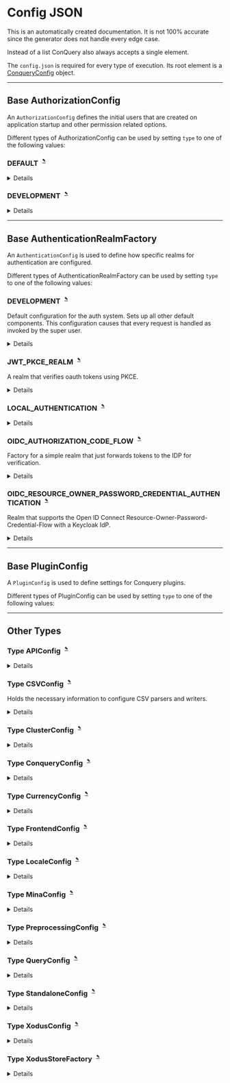 
# Config JSON
This is an automatically created documentation. It is not 100% accurate since the generator does not handle every edge case.

Instead of a list ConQuery also always accepts a single element.

The `config.json` is required for every type of execution. Its root element is a [ConqueryConfig](#Type-ConqueryConfig) object.


---

## Base AuthorizationConfig
An `AuthorizationConfig` defines the initial users that are created on application startup and other permission related options.

Different types of AuthorizationConfig can be used by setting `type` to one of the following values:


### DEFAULT<sup><sub><sup> [✎](https://github.com/bakdata/conquery/edit/develop/backend/src/main/java/com/bakdata/conquery/models/config/auth/DefaultAuthorizationConfig.java#L12)</sup></sub></sup>


<details><summary>Details</summary><p>

Java Type: `com.bakdata.conquery.models.config.auth.DefaultAuthorizationConfig`

No fields can be set for this type.

</p></details>

### DEVELOPMENT<sup><sub><sup> [✎](https://github.com/bakdata/conquery/edit/develop/backend/src/main/java/com/bakdata/conquery/models/config/auth/DevelopmentAuthorizationConfig.java#L17)</sup></sub></sup>


<details><summary>Details</summary><p>

Java Type: `com.bakdata.conquery.models.config.auth.DevelopmentAuthorizationConfig`

No fields can be set for this type.

</p></details>



---

## Base AuthenticationRealmFactory
An `AuthenticationConfig` is used to define how specific realms for authentication are configured.

Different types of AuthenticationRealmFactory can be used by setting `type` to one of the following values:


### DEVELOPMENT<sup><sub><sup> [✎](https://github.com/bakdata/conquery/edit/develop/backend/src/main/java/com/bakdata/conquery/models/auth/develop/DevAuthConfig.java#L11-L14)</sup></sub></sup>
Default configuration for the auth system. Sets up all other default components. This configuration causes that every request is handled as invoked by the super user.

<details><summary>Details</summary><p>

Java Type: `com.bakdata.conquery.models.auth.develop.DevAuthConfig`

No fields can be set for this type.

</p></details>

### JWT_PKCE_REALM<sup><sub><sup> [✎](https://github.com/bakdata/conquery/edit/develop/backend/src/main/java/com/bakdata/conquery/models/config/auth/JwtPkceVerifyingRealmFactory.java#L44-L46)</sup></sub></sup>
A realm that verifies oauth tokens using PKCE.

<details><summary>Details</summary><p>

Java Type: `com.bakdata.conquery.models.config.auth.JwtPkceVerifyingRealmFactory`

Supported Fields:

|  | Field | Type | Default | Example | Description |
| --- | --- | --- | --- | --- | --- |
| [✎](https://github.com/bakdata/conquery/edit/develop/backend/src/main/java/com/bakdata/conquery/models/config/auth/JwtPkceVerifyingRealmFactory.java#L59) | additionalTokenChecks | list of `String` | `[]` |  |  | 
| [✎](https://github.com/bakdata/conquery/edit/develop/backend/src/main/java/com/bakdata/conquery/models/config/auth/JwtPkceVerifyingRealmFactory.java#L82-L85) | alternativeIdClaims | list of `String` | `[]` |  | Which claims hold alternative Ids of the user in case the user name does not match a user. Pay attention, that the user must not be able to alter the value of any of these claims. | 
| [✎](https://github.com/bakdata/conquery/edit/develop/backend/src/main/java/com/bakdata/conquery/models/config/auth/JwtPkceVerifyingRealmFactory.java#L53-L56) | client | `String` | `null` |  | The client id is also used as the expected audience in the validated token. Ensure that the IDP is configured accordingly. | 
| [✎](https://github.com/bakdata/conquery/edit/develop/backend/src/main/java/com/bakdata/conquery/models/config/auth/JwtPkceVerifyingRealmFactory.java#L68-L70) | idpConfiguration | `IdpConfiguration` | `null` |  | See wellKnownEndpoint. | 
| [✎](https://github.com/bakdata/conquery/edit/develop/backend/src/main/java/com/bakdata/conquery/models/config/auth/JwtPkceVerifyingRealmFactory.java#L73-L77) | tokenLeeway | `@javax.validation.constraints.Min(0) int` | `60` |  | A leeway for token's expiration in seconds, this should be a short time. One Minute is the default. | 
| [✎](https://github.com/bakdata/conquery/edit/develop/backend/src/main/java/com/bakdata/conquery/models/config/auth/JwtPkceVerifyingRealmFactory.java#L62-L65) | wellKnownEndpoint | `URI` | `null` |  | Either the wellKnownEndpoint from which an idpConfiguration can be obtained or the idpConfiguration must be supplied. If the idpConfiguration is given, the wellKnownEndpoint is ignored. | 
</p></details>

### LOCAL_AUTHENTICATION<sup><sub><sup> [✎](https://github.com/bakdata/conquery/edit/develop/backend/src/main/java/com/bakdata/conquery/models/config/auth/LocalAuthenticationConfig.java#L35)</sup></sub></sup>


<details><summary>Details</summary><p>

Java Type: `com.bakdata.conquery.models.config.auth.LocalAuthenticationConfig`

Supported Fields:

|  | Field | Type | Default | Example | Description |
| --- | --- | --- | --- | --- | --- |
| [✎](https://github.com/bakdata/conquery/edit/develop/backend/src/main/java/com/bakdata/conquery/models/config/auth/LocalAuthenticationConfig.java#L57) | directory | `File` | `"./storage"` |  |  | 
| [✎](https://github.com/bakdata/conquery/edit/develop/backend/src/main/java/com/bakdata/conquery/models/config/auth/LocalAuthenticationConfig.java#L47) | jwtDuration | `@MinDuration(value=1, unit=TimeUnit.MINUTES) Duration` | `"12 hours"` |  |  | 
| [✎](https://github.com/bakdata/conquery/edit/develop/backend/src/main/java/com/bakdata/conquery/models/config/auth/LocalAuthenticationConfig.java#L41-L43) | passwordStoreConfig | [XodusConfig](#Type-XodusConfig) |  |  | Configuration for the password store. An encryption for the store it self might be set here. | 
| [✎](https://github.com/bakdata/conquery/edit/develop/backend/src/main/java/com/bakdata/conquery/models/config/auth/LocalAuthenticationConfig.java#L50-L52) | storeName | `String` | `"authenticationStore"` |  | The name of the folder the store lives in. | 
</p></details>

### OIDC_AUTHORIZATION_CODE_FLOW<sup><sub><sup> [✎](https://github.com/bakdata/conquery/edit/develop/backend/src/main/java/com/bakdata/conquery/models/config/auth/OIDCAuthorizationCodeFlowRealmFactory.java#L11-L13)</sup></sub></sup>
Factory for a simple realm that just forwards tokens to the IDP for verification.

<details><summary>Details</summary><p>

Java Type: `com.bakdata.conquery.models.config.auth.OIDCAuthorizationCodeFlowRealmFactory`

Supported Fields:

|  | Field | Type | Default | Example | Description |
| --- | --- | --- | --- | --- | --- |
| [✎](https://github.com/bakdata/conquery/edit/develop/backend/src/main/java/com/bakdata/conquery/models/config/auth/OIDCAuthorizationCodeFlowRealmFactory.java#L18) | client | `IntrospectionDelegatingRealmFactory` | `null` |  |  | 
</p></details>

### OIDC_RESOURCE_OWNER_PASSWORD_CREDENTIAL_AUTHENTICATION<sup><sub><sup> [✎](https://github.com/bakdata/conquery/edit/develop/backend/src/main/java/com/bakdata/conquery/models/config/auth/OIDCResourceOwnerPasswordCredentialRealmFactory.java#L15-L17)</sup></sub></sup>
Realm that supports the Open ID Connect Resource-Owner-Password-Credential-Flow with a Keycloak IdP.

<details><summary>Details</summary><p>

Java Type: `com.bakdata.conquery.models.config.auth.OIDCResourceOwnerPasswordCredentialRealmFactory`

Supported Fields:

|  | Field | Type | Default | Example | Description |
| --- | --- | --- | --- | --- | --- |
| [✎](https://github.com/bakdata/conquery/edit/develop/backend/src/main/java/com/bakdata/conquery/models/config/auth/OIDCResourceOwnerPasswordCredentialRealmFactory.java#L22) | client | `IntrospectionDelegatingRealmFactory` | `null` |  |  | 
</p></details>



---

## Base PluginConfig
A `PluginConfig` is used to define settings for Conquery plugins.

Different types of PluginConfig can be used by setting `type` to one of the following values:




---

## Other Types

### Type APIConfig<sup><sub><sup> [✎](https://github.com/bakdata/conquery/edit/develop/backend/src/main/java/com/bakdata/conquery/models/config/APIConfig.java#L6)</sup></sub></sup>


<details><summary>Details</summary><p>

Java Type: `com.bakdata.conquery.models.config.APIConfig`

Supported Fields:

|  | Field | Type | Default | Example | Description |
| --- | --- | --- | --- | --- | --- |
| [✎](https://github.com/bakdata/conquery/edit/develop/backend/src/main/java/com/bakdata/conquery/models/config/APIConfig.java#L9) | allowCORSRequests | `boolean` | `false` |  |  | 
| [✎](https://github.com/bakdata/conquery/edit/develop/backend/src/main/java/com/bakdata/conquery/models/config/APIConfig.java#L10) | caching | `boolean` | `true` |  |  | 
</p></details>

### Type CSVConfig<sup><sub><sup> [✎](https://github.com/bakdata/conquery/edit/develop/backend/src/main/java/com/bakdata/conquery/models/config/CSVConfig.java#L19-L21)</sup></sub></sup>
Holds the necessary information to configure CSV parsers and writers.

<details><summary>Details</summary><p>

Java Type: `com.bakdata.conquery.models.config.CSVConfig`

Supported Fields:

|  | Field | Type | Default | Example | Description |
| --- | --- | --- | --- | --- | --- |
| [✎](https://github.com/bakdata/conquery/edit/develop/backend/src/main/java/com/bakdata/conquery/models/config/CSVConfig.java#L25) | comment | `char` | `"\u0000"` |  |  | 
| [✎](https://github.com/bakdata/conquery/edit/develop/backend/src/main/java/com/bakdata/conquery/models/config/CSVConfig.java#L26) | delimeter | `char` | `","` |  |  | 
| [✎](https://github.com/bakdata/conquery/edit/develop/backend/src/main/java/com/bakdata/conquery/models/config/CSVConfig.java#L30) | encoding | `@NotNull Charset` | `"UTF-8"` |  |  | 
| [✎](https://github.com/bakdata/conquery/edit/develop/backend/src/main/java/com/bakdata/conquery/models/config/CSVConfig.java#L24) | escape | `char` | `"\\"` |  |  | 
| [✎](https://github.com/bakdata/conquery/edit/develop/backend/src/main/java/com/bakdata/conquery/models/config/CSVConfig.java#L27) | lineSeparator | `String` | `"\n"` |  |  | 
| [✎](https://github.com/bakdata/conquery/edit/develop/backend/src/main/java/com/bakdata/conquery/models/config/CSVConfig.java#L34) | maxColumns | `int` | `1000000` |  |  | 
| [✎](https://github.com/bakdata/conquery/edit/develop/backend/src/main/java/com/bakdata/conquery/models/config/CSVConfig.java#L33) | parseHeaders | `boolean` | `true` |  |  | 
| [✎](https://github.com/bakdata/conquery/edit/develop/backend/src/main/java/com/bakdata/conquery/models/config/CSVConfig.java#L29) | quote | `char` | `"\""` |  |  | 
| [✎](https://github.com/bakdata/conquery/edit/develop/backend/src/main/java/com/bakdata/conquery/models/config/CSVConfig.java#L32) | skipHeader | `boolean` | `false` |  |  | 
</p></details>

### Type ClusterConfig<sup><sub><sup> [✎](https://github.com/bakdata/conquery/edit/develop/backend/src/main/java/com/bakdata/conquery/models/config/ClusterConfig.java#L14)</sup></sub></sup>


<details><summary>Details</summary><p>

Java Type: `com.bakdata.conquery.models.config.ClusterConfig`

Supported Fields:

|  | Field | Type | Default | Example | Description |
| --- | --- | --- | --- | --- | --- |
| [✎](https://github.com/bakdata/conquery/edit/develop/backend/src/main/java/com/bakdata/conquery/models/config/ClusterConfig.java#L25-L29) | backpressure | `@javax.validation.constraints.Min(0) int` | `3000` |  | Amount of backpressure before jobs can volunteer to block to send messages to their shards. Mostly {@link com.bakdata.conquery.models.jobs.ImportJob} is interested in this. Note that an average import should create more than #Entities / {@linkplain #entityBucketSize} jobs (via {@link com.bakdata.conquery.models.jobs.CalculateCBlocksJob}) in short succession, which will cause it to sleep. This field helps alleviate memory pressure on the Shards by slowing down the Manager, should it be sending too fast. | 
| [✎](https://github.com/bakdata/conquery/edit/develop/backend/src/main/java/com/bakdata/conquery/models/config/ClusterConfig.java#L22) | entityBucketSize | `@javax.validation.constraints.Min(1) int` | `1000` |  |  | 
| [✎](https://github.com/bakdata/conquery/edit/develop/backend/src/main/java/com/bakdata/conquery/models/config/ClusterConfig.java#L18) | managerURL | `@Valid @NotNull InetAddress` | `"localhost"` |  |  | 
| [✎](https://github.com/bakdata/conquery/edit/develop/backend/src/main/java/com/bakdata/conquery/models/config/ClusterConfig.java#L20) | mina | [MinaConfig](#Type-MinaConfig) |  |  |  | 
| [✎](https://github.com/bakdata/conquery/edit/develop/backend/src/main/java/com/bakdata/conquery/models/config/ClusterConfig.java#L16) | port | `@io.dropwizard.validation.PortRange int` | `16170` |  |  | 
</p></details>

### Type ConqueryConfig<sup><sub><sup> [✎](https://github.com/bakdata/conquery/edit/develop/backend/src/main/java/com/bakdata/conquery/models/config/ConqueryConfig.java#L37)</sup></sub></sup>


<details><summary>Details</summary><p>

Java Type: `com.bakdata.conquery.models.config.ConqueryConfig`

Supported Fields:

|  | Field | Type | Default | Example | Description |
| --- | --- | --- | --- | --- | --- |
| [✎](https://github.com/bakdata/conquery/edit/develop/backend/src/main/java/com/bakdata/conquery/models/config/ConqueryConfig.java#L76) | api | [APIConfig](#Type-APIConfig) |  |  |  | 
| [✎](https://github.com/bakdata/conquery/edit/develop/backend/src/main/java/com/bakdata/conquery/models/config/ConqueryConfig.java#L52) | arrow | `@Valid @NotNull ArrowConfig` |  |  |  | 
| [✎](https://github.com/bakdata/conquery/edit/develop/backend/src/main/java/com/bakdata/conquery/models/config/ConqueryConfig.java#L85) | authentication | `@Valid @NotNull AuthenticationConfig` |  |  |  | 
| [✎](https://github.com/bakdata/conquery/edit/develop/backend/src/main/java/com/bakdata/conquery/models/config/ConqueryConfig.java#L89) | authenticationRealms | list of [AuthenticationRealmFactory](#Base-AuthenticationRealmFactory) |  |  |  | 
| [✎](https://github.com/bakdata/conquery/edit/develop/backend/src/main/java/com/bakdata/conquery/models/config/ConqueryConfig.java#L93) | authorizationRealms | [@Valid @NotNull AuthorizationConfig](#Base-AuthorizationConfig) |  |  |  | 
| [✎](https://github.com/bakdata/conquery/edit/develop/backend/src/main/java/com/bakdata/conquery/models/config/ConqueryConfig.java#L43) | cluster | [ClusterConfig](#Type-ClusterConfig) |  |  |  | 
| [✎](https://github.com/bakdata/conquery/edit/develop/backend/src/main/java/com/bakdata/conquery/models/config/ConqueryConfig.java#L49) | csv | [CSVConfig](#Type-CSVConfig) |  |  |  | 
| [✎](https://github.com/bakdata/conquery/edit/develop/backend/src/main/java/com/bakdata/conquery/models/config/ConqueryConfig.java#L106-L108) | debugMode | `boolean` or `null` | `null` |  | null means here that we try to deduce from an attached agent | 
| [✎](https://github.com/bakdata/conquery/edit/develop/backend/src/main/java/com/bakdata/conquery/models/config/ConqueryConfig.java#L96) | excel | `@Valid @NotNull ExcelConfig` |  |  |  | 
| [✎](https://github.com/bakdata/conquery/edit/develop/backend/src/main/java/com/bakdata/conquery/models/config/ConqueryConfig.java#L111) | failOnError | `boolean` | `false` |  |  | 
| [✎](https://github.com/bakdata/conquery/edit/develop/backend/src/main/java/com/bakdata/conquery/models/config/ConqueryConfig.java#L79) | frontend | [FrontendConfig](#Type-FrontendConfig) |  |  |  | 
| [✎](https://github.com/bakdata/conquery/edit/develop/backend/src/main/java/com/bakdata/conquery/models/config/ConqueryConfig.java#L100) | jerseyClient | `@Valid @NotNull JerseyClientConfiguration` |  |  |  | 
| [✎](https://github.com/bakdata/conquery/edit/develop/backend/src/main/java/com/bakdata/conquery/models/config/ConqueryConfig.java#L65) | locale | [LocaleConfig](#Type-LocaleConfig) |  |  |  | 
| [✎](https://github.com/bakdata/conquery/edit/develop/backend/src/main/java/com/bakdata/conquery/models/config/ConqueryConfig.java#L83) | metricsConfig | `ConqueryMetricsConfig` |  |  |  | 
| [✎](https://github.com/bakdata/conquery/edit/develop/backend/src/main/java/com/bakdata/conquery/models/config/ConqueryConfig.java#L104) | plugins | list of `PluginConfig` | `[]` |  |  | 
| [✎](https://github.com/bakdata/conquery/edit/develop/backend/src/main/java/com/bakdata/conquery/models/config/ConqueryConfig.java#L46) | preprocessor | [PreprocessingConfig](#Type-PreprocessingConfig) |  |  |  | 
| [✎](https://github.com/bakdata/conquery/edit/develop/backend/src/main/java/com/bakdata/conquery/models/config/ConqueryConfig.java#L73) | queries | [QueryConfig](#Type-QueryConfig) |  |  |  | 
| [✎](https://github.com/bakdata/conquery/edit/develop/backend/src/main/java/com/bakdata/conquery/models/config/ConqueryConfig.java#L55-L57) | resultProviders | list of `ResultRendererProvider` |  |  | The order of this lists determines the ordner of the generated result urls in a query status. | 
| [✎](https://github.com/bakdata/conquery/edit/develop/backend/src/main/java/com/bakdata/conquery/models/config/ConqueryConfig.java#L67) | standalone | [StandaloneConfig](#Type-StandaloneConfig) |  |  |  | 
| [✎](https://github.com/bakdata/conquery/edit/develop/backend/src/main/java/com/bakdata/conquery/models/config/ConqueryConfig.java#L70) | storage | `@Valid @NotNull StoreFactory` |  |  |  | 
</p></details>

### Type CurrencyConfig<sup><sub><sup> [✎](https://github.com/bakdata/conquery/edit/develop/backend/src/main/java/com/bakdata/conquery/models/config/FrontendConfig.java#L195)</sup></sub></sup>


<details><summary>Details</summary><p>

Java Type: `com.bakdata.conquery.models.config.FrontendConfig$CurrencyConfig`

Supported Fields:

|  | Field | Type | Default | Example | Description |
| --- | --- | --- | --- | --- | --- |
| [✎](https://github.com/bakdata/conquery/edit/develop/backend/src/main/java/com/bakdata/conquery/models/config/FrontendConfig.java#L200) | decimalScale | `int` | `2` |  |  | 
| [✎](https://github.com/bakdata/conquery/edit/develop/backend/src/main/java/com/bakdata/conquery/models/config/FrontendConfig.java#L199) | decimalSeparator | `String` | `","` |  |  | 
| [✎](https://github.com/bakdata/conquery/edit/develop/backend/src/main/java/com/bakdata/conquery/models/config/FrontendConfig.java#L197) | prefix | `String` | `"€"` |  |  | 
| [✎](https://github.com/bakdata/conquery/edit/develop/backend/src/main/java/com/bakdata/conquery/models/config/FrontendConfig.java#L198) | thousandSeparator | `String` | `"."` |  |  | 
</p></details>

### Type FrontendConfig<sup><sub><sup> [✎](https://github.com/bakdata/conquery/edit/develop/backend/src/main/java/com/bakdata/conquery/models/config/FrontendConfig.java#L42)</sup></sub></sup>


<details><summary>Details</summary><p>

Java Type: `com.bakdata.conquery.models.config.FrontendConfig`

Supported Fields:

|  | Field | Type | Default | Example | Description |
| --- | --- | --- | --- | --- | --- |
| [✎](https://github.com/bakdata/conquery/edit/develop/backend/src/main/java/com/bakdata/conquery/models/config/FrontendConfig.java#L52) | currency | [CurrencyConfig](#Type-CurrencyConfig) |  |  |  | 
| [✎](https://github.com/bakdata/conquery/edit/develop/backend/src/main/java/com/bakdata/conquery/models/config/FrontendConfig.java#L56) | queryUpload | `UploadConfig` |  |  |  | 
| [✎](https://github.com/bakdata/conquery/edit/develop/backend/src/main/java/com/bakdata/conquery/models/config/FrontendConfig.java#L51) | version | `String` | `"0.0.0-SNAPSHOT"` |  |  | 
</p></details>

### Type LocaleConfig<sup><sub><sup> [✎](https://github.com/bakdata/conquery/edit/develop/backend/src/main/java/com/bakdata/conquery/models/config/LocaleConfig.java#L16)</sup></sub></sup>


<details><summary>Details</summary><p>

Java Type: `com.bakdata.conquery.models.config.LocaleConfig`

Supported Fields:

|  | Field | Type | Default | Example | Description |
| --- | --- | --- | --- | --- | --- |
| [✎](https://github.com/bakdata/conquery/edit/develop/backend/src/main/java/com/bakdata/conquery/models/config/LocaleConfig.java#L21-L25) | dateFormatMapping | map from `Locale` to `String` |  |  | Mappings from user provided locale to date format which is used in the generation of result tables. The formats are also available for parsing dates using the {@link DateReader}. However, the locale is neglected there and the formats are tried until one that fits is found. | 
| [✎](https://github.com/bakdata/conquery/edit/develop/backend/src/main/java/com/bakdata/conquery/models/config/LocaleConfig.java#L18) | frontend | `@NotNull Locale` | `""` |  |  | 
| [✎](https://github.com/bakdata/conquery/edit/develop/backend/src/main/java/com/bakdata/conquery/models/config/LocaleConfig.java#L57-L61) | listFormats | list of `ListFormat` |  |  | List formats that are available for parsing inputs and (the first one) for rendering result tables. Spaces at the ends of the separator are only relevant for the output of results. For the input (parsing) the separator string can be surrounded by an arbitrary number of spaces. | 
| [✎](https://github.com/bakdata/conquery/edit/develop/backend/src/main/java/com/bakdata/conquery/models/config/LocaleConfig.java#L41-L45) | localeRangeStartEndSeparators | map from `Locale` to `String` |  |  | Mappings from user provided locale to date range format which is used in the generation of result tables. The formats are also available for parsing dates ranges using the {@link DateReader}. However, the locale is neglected there and the formats are tried until one that fits is found. | 
| [✎](https://github.com/bakdata/conquery/edit/develop/backend/src/main/java/com/bakdata/conquery/models/config/LocaleConfig.java#L33-L35) | parsingDateFormats | `@NotNull Set<String>` | `["yyyyMMdd"]` |  | Additional date formats that are available only for parsing. | 
| [✎](https://github.com/bakdata/conquery/edit/develop/backend/src/main/java/com/bakdata/conquery/models/config/LocaleConfig.java#L52-L54) | parsingRangeStartEndSeparators | `Set<String>` | `["/"]` |  | Additional date range formats that are available only for parsing. | 
</p></details>

### Type MinaConfig<sup><sub><sup> [✎](https://github.com/bakdata/conquery/edit/develop/backend/src/main/java/com/bakdata/conquery/models/config/MinaConfig.java#L13)</sup></sub></sup>


<details><summary>Details</summary><p>

Java Type: `com.bakdata.conquery.models.config.MinaConfig`

Supported Fields:

|  | Field | Type | Default | Example | Description |
| --- | --- | --- | --- | --- | --- |
| [✎](https://github.com/bakdata/conquery/edit/develop/backend/src/main/java/com/bakdata/conquery/models/config/MinaConfig.java#L31-L34) | bothIdleTime | `int` | `0` |  | The delay before we notify a session that it has been idle on read and write. Default to infinite | 
| [✎](https://github.com/bakdata/conquery/edit/develop/backend/src/main/java/com/bakdata/conquery/models/config/MinaConfig.java#L22-L22) | maxReadBufferSize | `int` | `524288000` |  | The maximum size of the buffer used to read incoming data | 
| [✎](https://github.com/bakdata/conquery/edit/develop/backend/src/main/java/com/bakdata/conquery/models/config/MinaConfig.java#L16-L16) | minReadBufferSize | `int` | `64` |  | The minimum size of the buffer used to read incoming data | 
| [✎](https://github.com/bakdata/conquery/edit/develop/backend/src/main/java/com/bakdata/conquery/models/config/MinaConfig.java#L19-L19) | readBufferSize | `int` | `8192` |  | The default size of the buffer used to read incoming data | 
| [✎](https://github.com/bakdata/conquery/edit/develop/backend/src/main/java/com/bakdata/conquery/models/config/MinaConfig.java#L25-L25) | readerIdleTime | `int` | `0` |  | The delay before we notify a session that it has been idle on read. Default to infinite | 
| [✎](https://github.com/bakdata/conquery/edit/develop/backend/src/main/java/com/bakdata/conquery/models/config/MinaConfig.java#L43) | throughputCalculationInterval | `int` | `3` |  |  | 
| [✎](https://github.com/bakdata/conquery/edit/develop/backend/src/main/java/com/bakdata/conquery/models/config/MinaConfig.java#L40-L40) | useReadOperation | `boolean` | `false` |  | A flag set to true when weallow the application to do a session.read(). Default to false | 
| [✎](https://github.com/bakdata/conquery/edit/develop/backend/src/main/java/com/bakdata/conquery/models/config/MinaConfig.java#L37-L37) | writeTimeout | `int` | `0` |  | The delay to wait for a write operation to complete before bailing out | 
| [✎](https://github.com/bakdata/conquery/edit/develop/backend/src/main/java/com/bakdata/conquery/models/config/MinaConfig.java#L28-L28) | writerIdleTime | `int` | `0` |  | The delay before we notify a session that it has been idle on write. Default to infinite | 
</p></details>

### Type PreprocessingConfig<sup><sub><sup> [✎](https://github.com/bakdata/conquery/edit/develop/backend/src/main/java/com/bakdata/conquery/models/config/PreprocessingConfig.java#L10)</sup></sub></sup>


<details><summary>Details</summary><p>

Java Type: `com.bakdata.conquery.models.config.PreprocessingConfig`

Supported Fields:

|  | Field | Type | Default | Example | Description |
| --- | --- | --- | --- | --- | --- |
| [✎](https://github.com/bakdata/conquery/edit/develop/backend/src/main/java/com/bakdata/conquery/models/config/PreprocessingConfig.java#L17) | faultyLineThreshold | `@javax.validation.constraints.Min(0) @javax.validation.constraints.Max(1) double` | `0.01` |  |  | 
| [✎](https://github.com/bakdata/conquery/edit/develop/backend/src/main/java/com/bakdata/conquery/models/config/PreprocessingConfig.java#L14) | maximumPrintedErrors | `@javax.validation.constraints.Min(0) int` | `10` |  |  | 
| [✎](https://github.com/bakdata/conquery/edit/develop/backend/src/main/java/com/bakdata/conquery/models/config/PreprocessingConfig.java#L12) | nThreads | `@javax.validation.constraints.Min(1) int` | ␀ |  |  | 
| [✎](https://github.com/bakdata/conquery/edit/develop/backend/src/main/java/com/bakdata/conquery/models/config/PreprocessingConfig.java#L20) | parsers | `ParserConfig` |  |  |  | 
</p></details>

### Type QueryConfig<sup><sub><sup> [✎](https://github.com/bakdata/conquery/edit/develop/backend/src/main/java/com/bakdata/conquery/models/config/QueryConfig.java#L8)</sup></sub></sup>


<details><summary>Details</summary><p>

Java Type: `com.bakdata.conquery.models.config.QueryConfig`

Supported Fields:

|  | Field | Type | Default | Example | Description |
| --- | --- | --- | --- | --- | --- |
| [✎](https://github.com/bakdata/conquery/edit/develop/backend/src/main/java/com/bakdata/conquery/models/config/QueryConfig.java#L11) | executionPool | `ThreadPoolDefinition` |  |  |  | 
| [✎](https://github.com/bakdata/conquery/edit/develop/backend/src/main/java/com/bakdata/conquery/models/config/QueryConfig.java#L13) | oldQueriesTime | `Duration` | `"30 days"` |  |  | 
</p></details>

### Type StandaloneConfig<sup><sub><sup> [✎](https://github.com/bakdata/conquery/edit/develop/backend/src/main/java/com/bakdata/conquery/models/config/StandaloneConfig.java#L6)</sup></sub></sup>


<details><summary>Details</summary><p>

Java Type: `com.bakdata.conquery.models.config.StandaloneConfig`

Supported Fields:

|  | Field | Type | Default | Example | Description |
| --- | --- | --- | --- | --- | --- |
| [✎](https://github.com/bakdata/conquery/edit/develop/backend/src/main/java/com/bakdata/conquery/models/config/StandaloneConfig.java#L8) | numberOfShardNodes | `int` | `2` |  |  | 
</p></details>

### Type XodusConfig<sup><sub><sup> [✎](https://github.com/bakdata/conquery/edit/develop/backend/src/main/java/com/bakdata/conquery/models/config/XodusConfig.java#L16)</sup></sub></sup>


<details><summary>Details</summary><p>

Java Type: `com.bakdata.conquery.models.config.XodusConfig`

Supported Fields:

|  | Field | Type | Default | Example | Description |
| --- | --- | --- | --- | --- | --- |
| [✎](https://github.com/bakdata/conquery/edit/develop/backend/src/main/java/com/bakdata/conquery/models/config/XodusConfig.java#L22) | cipherBasicIV | `long` or `null` | `null` |  |  | 
| [✎](https://github.com/bakdata/conquery/edit/develop/backend/src/main/java/com/bakdata/conquery/models/config/XodusConfig.java#L20) | cipherId | `String` | `null` |  |  | 
| [✎](https://github.com/bakdata/conquery/edit/develop/backend/src/main/java/com/bakdata/conquery/models/config/XodusConfig.java#L21) | cipherKey | `String` | `null` |  |  | 
| [✎](https://github.com/bakdata/conquery/edit/develop/backend/src/main/java/com/bakdata/conquery/models/config/XodusConfig.java#L41) | envCloseForcedly | `boolean` or `null` | `null` |  |  | 
| [✎](https://github.com/bakdata/conquery/edit/develop/backend/src/main/java/com/bakdata/conquery/models/config/XodusConfig.java#L50) | envGatherStatistics | `boolean` or `null` | `null` |  |  | 
| [✎](https://github.com/bakdata/conquery/edit/develop/backend/src/main/java/com/bakdata/conquery/models/config/XodusConfig.java#L38) | envIsReadonly | `boolean` or `null` | `null` |  |  | 
| [✎](https://github.com/bakdata/conquery/edit/develop/backend/src/main/java/com/bakdata/conquery/models/config/XodusConfig.java#L46) | envMaxParallelReadonlyTxns | `int` or `null` | `null` |  |  | 
| [✎](https://github.com/bakdata/conquery/edit/develop/backend/src/main/java/com/bakdata/conquery/models/config/XodusConfig.java#L45) | envMaxParallelTxns | `int` or `null` | `null` |  |  | 
| [✎](https://github.com/bakdata/conquery/edit/develop/backend/src/main/java/com/bakdata/conquery/models/config/XodusConfig.java#L49) | envMonitorTxnsCheckFreq | `int` or `null` | `null` |  |  | 
| [✎](https://github.com/bakdata/conquery/edit/develop/backend/src/main/java/com/bakdata/conquery/models/config/XodusConfig.java#L47) | envMonitorTxnsTimeout | `@NotNull @Valid Duration` | `"10 minutes"` |  |  | 
| [✎](https://github.com/bakdata/conquery/edit/develop/backend/src/main/java/com/bakdata/conquery/models/config/XodusConfig.java#L39) | envReadonlyEmptyStores | `boolean` or `null` | `null` |  |  | 
| [✎](https://github.com/bakdata/conquery/edit/develop/backend/src/main/java/com/bakdata/conquery/models/config/XodusConfig.java#L40) | envStoreGetCacheSize | `int` or `null` | `null` |  |  | 
| [✎](https://github.com/bakdata/conquery/edit/develop/backend/src/main/java/com/bakdata/conquery/models/config/XodusConfig.java#L44) | envTxnDowngradeAfterFlush | `boolean` or `null` | `null` |  |  | 
| [✎](https://github.com/bakdata/conquery/edit/develop/backend/src/main/java/com/bakdata/conquery/models/config/XodusConfig.java#L43) | envTxnReplayMaxCount | `int` or `null` | `null` |  |  | 
| [✎](https://github.com/bakdata/conquery/edit/develop/backend/src/main/java/com/bakdata/conquery/models/config/XodusConfig.java#L42) | envTxnReplayTimeout | `long` or `null` | `null` |  |  | 
| [✎](https://github.com/bakdata/conquery/edit/develop/backend/src/main/java/com/bakdata/conquery/models/config/XodusConfig.java#L37) | fullFileReadonly | `boolean` or `null` | `null` |  |  | 
| [✎](https://github.com/bakdata/conquery/edit/develop/backend/src/main/java/com/bakdata/conquery/models/config/XodusConfig.java#L52) | gcEnabled | `boolean` or `null` | `null` |  |  | 
| [✎](https://github.com/bakdata/conquery/edit/develop/backend/src/main/java/com/bakdata/conquery/models/config/XodusConfig.java#L56) | gcFileMinAge | `int` or `null` | `null` |  |  | 
| [✎](https://github.com/bakdata/conquery/edit/develop/backend/src/main/java/com/bakdata/conquery/models/config/XodusConfig.java#L64) | gcFilesDeletionDelay | `int` or `null` | `null` |  |  | 
| [✎](https://github.com/bakdata/conquery/edit/develop/backend/src/main/java/com/bakdata/conquery/models/config/XodusConfig.java#L57) | gcFilesInterval | `int` or `null` | `null` |  |  | 
| [✎](https://github.com/bakdata/conquery/edit/develop/backend/src/main/java/com/bakdata/conquery/models/config/XodusConfig.java#L54) | gcMinUtilization | `int` or `null` | `null` |  |  | 
| [✎](https://github.com/bakdata/conquery/edit/develop/backend/src/main/java/com/bakdata/conquery/models/config/XodusConfig.java#L55) | gcRenameFiles | `boolean` or `null` | `null` |  |  | 
| [✎](https://github.com/bakdata/conquery/edit/develop/backend/src/main/java/com/bakdata/conquery/models/config/XodusConfig.java#L58) | gcRunPeriod | `int` or `null` | `null` |  |  | 
| [✎](https://github.com/bakdata/conquery/edit/develop/backend/src/main/java/com/bakdata/conquery/models/config/XodusConfig.java#L53) | gcStartIn | `int` or `null` | `null` |  |  | 
| [✎](https://github.com/bakdata/conquery/edit/develop/backend/src/main/java/com/bakdata/conquery/models/config/XodusConfig.java#L62) | gcTransactionAcquireTimeout | `int` or `null` | `null` |  |  | 
| [✎](https://github.com/bakdata/conquery/edit/develop/backend/src/main/java/com/bakdata/conquery/models/config/XodusConfig.java#L63) | gcTransactionTimeout | `int` or `null` | `null` |  |  | 
| [✎](https://github.com/bakdata/conquery/edit/develop/backend/src/main/java/com/bakdata/conquery/models/config/XodusConfig.java#L61) | gcUseExclusiveTransaction | `boolean` or `null` | `null` |  |  | 
| [✎](https://github.com/bakdata/conquery/edit/develop/backend/src/main/java/com/bakdata/conquery/models/config/XodusConfig.java#L60) | gcUtilizationFromFile | `String` | `null` |  |  | 
| [✎](https://github.com/bakdata/conquery/edit/develop/backend/src/main/java/com/bakdata/conquery/models/config/XodusConfig.java#L59) | gcUtilizationFromScratch | `boolean` or `null` | `null` |  |  | 
| [✎](https://github.com/bakdata/conquery/edit/develop/backend/src/main/java/com/bakdata/conquery/models/config/XodusConfig.java#L31) | logCacheFreePhysicalMemoryThreshold | `long` or `null` | `null` |  |  | 
| [✎](https://github.com/bakdata/conquery/edit/develop/backend/src/main/java/com/bakdata/conquery/models/config/XodusConfig.java#L33) | logCacheNonBlocking | `boolean` or `null` | `null` |  |  | 
| [✎](https://github.com/bakdata/conquery/edit/develop/backend/src/main/java/com/bakdata/conquery/models/config/XodusConfig.java#L29) | logCacheOpenFilesCount | `int` or `null` | `null` |  |  | 
| [✎](https://github.com/bakdata/conquery/edit/develop/backend/src/main/java/com/bakdata/conquery/models/config/XodusConfig.java#L28) | logCachePageSize | `Size` | `null` |  |  | 
| [✎](https://github.com/bakdata/conquery/edit/develop/backend/src/main/java/com/bakdata/conquery/models/config/XodusConfig.java#L32) | logCacheShared | `boolean` or `null` | `null` |  |  | 
| [✎](https://github.com/bakdata/conquery/edit/develop/backend/src/main/java/com/bakdata/conquery/models/config/XodusConfig.java#L30) | logCacheUseNio | `boolean` or `null` | `null` |  |  | 
| [✎](https://github.com/bakdata/conquery/edit/develop/backend/src/main/java/com/bakdata/conquery/models/config/XodusConfig.java#L34) | logCleanDirectoryExpected | `boolean` or `null` | `null` |  |  | 
| [✎](https://github.com/bakdata/conquery/edit/develop/backend/src/main/java/com/bakdata/conquery/models/config/XodusConfig.java#L35) | logClearInvalid | `boolean` or `null` | `null` |  |  | 
| [✎](https://github.com/bakdata/conquery/edit/develop/backend/src/main/java/com/bakdata/conquery/models/config/XodusConfig.java#L23) | logDurableWrite | `boolean` or `null` | `null` |  |  | 
| [✎](https://github.com/bakdata/conquery/edit/develop/backend/src/main/java/com/bakdata/conquery/models/config/XodusConfig.java#L24) | logFileSize | `@MaxSize(value=1, unit=SizeUnit.GIGABYTES) Size` | `"400 megabytes"` |  |  | 
| [✎](https://github.com/bakdata/conquery/edit/develop/backend/src/main/java/com/bakdata/conquery/models/config/XodusConfig.java#L26) | logLockId | `String` | `null` |  |  | 
| [✎](https://github.com/bakdata/conquery/edit/develop/backend/src/main/java/com/bakdata/conquery/models/config/XodusConfig.java#L27) | logLockTimeout | `Duration` | `"1 second"` |  |  | 
| [✎](https://github.com/bakdata/conquery/edit/develop/backend/src/main/java/com/bakdata/conquery/models/config/XodusConfig.java#L36) | logSyncPeriod | `long` or `null` | `null` |  |  | 
| [✎](https://github.com/bakdata/conquery/edit/develop/backend/src/main/java/com/bakdata/conquery/models/config/XodusConfig.java#L65) | managementEnabled | `boolean` or `null` | `null` |  |  | 
| [✎](https://github.com/bakdata/conquery/edit/develop/backend/src/main/java/com/bakdata/conquery/models/config/XodusConfig.java#L66) | managementOperationsRestricted | `boolean` or `null` | `null` |  |  | 
| [✎](https://github.com/bakdata/conquery/edit/develop/backend/src/main/java/com/bakdata/conquery/models/config/XodusConfig.java#L18) | memoryUsage | `Size` | `null` |  |  | 
| [✎](https://github.com/bakdata/conquery/edit/develop/backend/src/main/java/com/bakdata/conquery/models/config/XodusConfig.java#L19) | memoryUsagePercentage | `int` or `null` | `null` |  |  | 
| [✎](https://github.com/bakdata/conquery/edit/develop/backend/src/main/java/com/bakdata/conquery/models/config/XodusConfig.java#L51) | treeMaxPageSize | `int` or `null` | `null` |  |  | 
</p></details>

### Type XodusStoreFactory<sup><sub><sup> [✎](https://github.com/bakdata/conquery/edit/develop/backend/src/main/java/com/bakdata/conquery/models/config/XodusStoreFactory.java#L84)</sup></sub></sup>


<details><summary>Details</summary><p>

Java Type: `com.bakdata.conquery.models.config.XodusStoreFactory`

Supported Fields:

|  | Field | Type | Default | Example | Description |
| --- | --- | --- | --- | --- | --- |
| [✎](https://github.com/bakdata/conquery/edit/develop/backend/src/main/java/com/bakdata/conquery/models/config/XodusStoreFactory.java#L94) | directory | `Path` | `"file://./storage"` |  |  | 
| [✎](https://github.com/bakdata/conquery/edit/develop/backend/src/main/java/com/bakdata/conquery/models/config/XodusStoreFactory.java#L105) | nThreads | `@javax.validation.constraints.Min(1) int` | ␀ |  |  | 
| [✎](https://github.com/bakdata/conquery/edit/develop/backend/src/main/java/com/bakdata/conquery/models/config/XodusStoreFactory.java#L108-L110) | removeUnreadableFromStore | `boolean` | `false` |  | Flag for the {@link SerializingStore} whether to delete values from the underlying store, that cannot be mapped to an object anymore. | 
| [✎](https://github.com/bakdata/conquery/edit/develop/backend/src/main/java/com/bakdata/conquery/models/config/XodusStoreFactory.java#L113-L115) | unreadableDataDumpDirectory | `File` | `null` |  | When set, all values that could not be deserialized from the persistent store, are dump into individual files. | 
| [✎](https://github.com/bakdata/conquery/edit/develop/backend/src/main/java/com/bakdata/conquery/models/config/XodusStoreFactory.java#L101) | useWeakDictionaryCaching | `boolean` | `true` |  |  | 
| [✎](https://github.com/bakdata/conquery/edit/develop/backend/src/main/java/com/bakdata/conquery/models/config/XodusStoreFactory.java#L96) | validateOnWrite | `boolean` | `false` |  |  | 
| [✎](https://github.com/bakdata/conquery/edit/develop/backend/src/main/java/com/bakdata/conquery/models/config/XodusStoreFactory.java#L102) | weakCacheDuration | `@NotNull Duration` | `"48 hours"` |  |  | 
| [✎](https://github.com/bakdata/conquery/edit/develop/backend/src/main/java/com/bakdata/conquery/models/config/XodusStoreFactory.java#L97) | xodus | [XodusConfig](#Type-XodusConfig) |  |  |  | 
</p></details>
